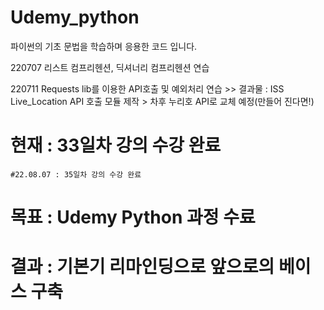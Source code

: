 # Udemy_python
파이썬의 기초 문법을 학습하며 응용한 코드 입니다.

220707 리스트 컴프리헨션, 딕셔너리 컴프리헨션 연습

220711 Requests lib를 이용한 API호출 및 예외처리 연습 >> 결과물 : ISS Live_Location API 호출 모듈 제작 > 차후 누리호 API로 교체 예정(만들어 진다면!)




# 현재 : 33일차 강의 수강 완료 
    #22.08.07 : 35일차 강의 수강 완료
# 목표 : Udemy Python 과정 수료 

# 결과 : 기본기 리마인딩으로 앞으로의 베이스 구축
